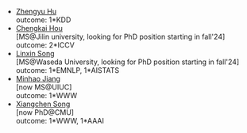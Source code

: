 - [Zhengyu Hu](https://ppsmk388.github.io/homepage/)
<br>outcome: 1\*KDD
- [Chengkai Hou](https://jackhck.github.io/) 
<br>[MS@Jilin university, looking for PhD position starting in fall'24]
<br>outcome: 2\*ICCV
- [Linxin Song](https://linxins97.github.io/) 
<br>[MS@Waseda University, looking for PhD position starting in fall'24]
<br>outcome: 1\*EMNLP, 1\*AISTATS
- [Minhao Jiang](https://minhaoj2.github.io/) 
<br>[now MS@UIUC]
<br>outcome: 1\*WWW
- [Xiangchen Song](https://xiangchensong.github.io/) 
<br>[now PhD@CMU]
<br>outcome: 1\*WWW, 1\*AAAI
